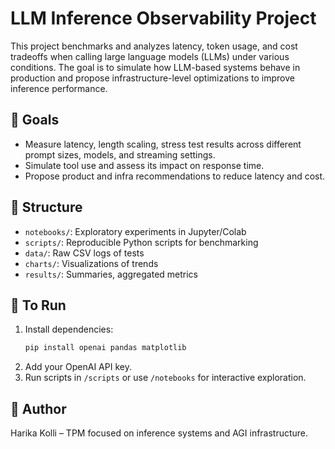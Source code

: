 # LLM Inference Observability Project

This project benchmarks and analyzes latency, token usage, and cost tradeoffs when calling large language models (LLMs) under various conditions. The goal is to simulate how LLM-based systems behave in production and propose infrastructure-level optimizations to improve inference performance.

## 📌 Goals
- Measure latency, length scaling, stress test results across different prompt sizes, models, and streaming settings.
- Simulate tool use and assess its impact on response time.
- Propose product and infra recommendations to reduce latency and cost.

## 📁 Structure
- `notebooks/`: Exploratory experiments in Jupyter/Colab
- `scripts/`: Reproducible Python scripts for benchmarking
- `data/`: Raw CSV logs of tests
- `charts/`: Visualizations of trends
- `results/`: Summaries, aggregated metrics

## 🚀 To Run
1. Install dependencies:
   ```bash
   pip install openai pandas matplotlib
   ```
2. Add your OpenAI API key.
3. Run scripts in `/scripts` or use `/notebooks` for interactive exploration.

## 🧠 Author
Harika Kolli – TPM focused on inference systems and AGI infrastructure.
